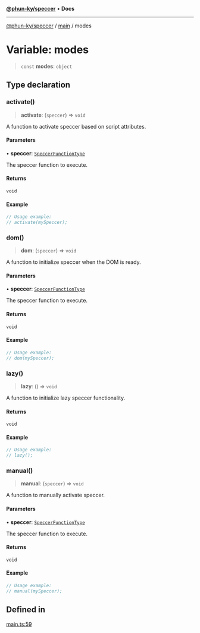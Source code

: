 [**@phun-ky/speccer**](../../README.md) • **Docs**

***

[@phun-ky/speccer](../../README.md) / [main](../README.md) / modes

# Variable: modes

> `const` **modes**: `object`

## Type declaration

### activate()

> **activate**: (`speccer`) => `void`

A function to activate speccer based on script attributes.

#### Parameters

• **speccer**: [`SpeccerFunctionType`](../../types/speccer/type-aliases/SpeccerFunctionType.md)

The speccer function to execute.

#### Returns

`void`

#### Example

```ts
// Usage example:
// activate(mySpeccer);
```

### dom()

> **dom**: (`speccer`) => `void`

A function to initialize speccer when the DOM is ready.

#### Parameters

• **speccer**: [`SpeccerFunctionType`](../../types/speccer/type-aliases/SpeccerFunctionType.md)

The speccer function to execute.

#### Returns

`void`

#### Example

```ts
// Usage example:
// dom(mySpeccer);
```

### lazy()

> **lazy**: () => `void`

A function to initialize lazy speccer functionality.

#### Returns

`void`

#### Example

```ts
// Usage example:
// lazy();
```

### manual()

> **manual**: (`speccer`) => `void`

A function to manually activate speccer.

#### Parameters

• **speccer**: [`SpeccerFunctionType`](../../types/speccer/type-aliases/SpeccerFunctionType.md)

The speccer function to execute.

#### Returns

`void`

#### Example

```ts
// Usage example:
// manual(mySpeccer);
```

## Defined in

[main.ts:59](https://github.com/phun-ky/speccer/blob/main/src/main.ts#L59)

